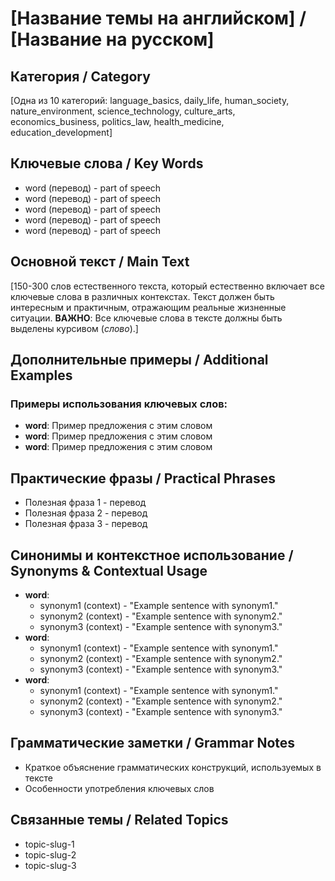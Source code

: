 # [Название темы на английском] / [Название на русском]

## Категория / Category
[Одна из 10 категорий: language_basics, daily_life, human_society, nature_environment, science_technology, culture_arts, economics_business, politics_law, health_medicine, education_development]

## Ключевые слова / Key Words
- word (перевод) - part of speech
- word (перевод) - part of speech
- word (перевод) - part of speech
- word (перевод) - part of speech
- word (перевод) - part of speech

## Основной текст / Main Text

[150-300 слов естественного текста, который естественно включает все ключевые слова в различных контекстах. Текст должен быть интересным и практичным, отражающим реальные жизненные ситуации. **ВАЖНО**: Все ключевые слова в тексте должны быть выделены курсивом (*слово*).]

## Дополнительные примеры / Additional Examples

### Примеры использования ключевых слов:
- **word**: Пример предложения с этим словом
- **word**: Пример предложения с этим словом
- **word**: Пример предложения с этим словом

## Практические фразы / Practical Phrases

- Полезная фраза 1 - перевод
- Полезная фраза 2 - перевод
- Полезная фраза 3 - перевод

## Синонимы и контекстное использование / Synonyms & Contextual Usage

- **word**: 
  - synonym1 (context) - "Example sentence with synonym1."
  - synonym2 (context) - "Example sentence with synonym2."
  - synonym3 (context) - "Example sentence with synonym3."
- **word**: 
  - synonym1 (context) - "Example sentence with synonym1."
  - synonym2 (context) - "Example sentence with synonym2."
  - synonym3 (context) - "Example sentence with synonym3."
- **word**: 
  - synonym1 (context) - "Example sentence with synonym1."
  - synonym2 (context) - "Example sentence with synonym2."
  - synonym3 (context) - "Example sentence with synonym3."

## Грамматические заметки / Grammar Notes

- Краткое объяснение грамматических конструкций, используемых в тексте
- Особенности употребления ключевых слов

## Связанные темы / Related Topics

<!-- ВАЖНО: Используйте slug (имя файла без расширения .md) для каждой связанной темы -->
- topic-slug-1
- topic-slug-2
- topic-slug-3
